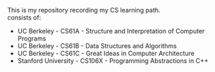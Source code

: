This is my repository recording my CS learning path.  
consists of: 
- UC Berkeley - CS61A - Structure and Interpretation of Computer Programs
- UC Berkeley - CS61B - Data Structures and Algorithms
- UC Berkeley - CS61C - Great Ideas in Computer Architecture
- Stanford University - CS106X - Programming Abstractions in C++
